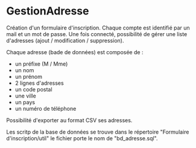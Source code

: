 # GestionAdresse

Création d'un formulaire d'inscription. Chaque compte est identifié par un mail et un mot de passe.
Une fois connecté, possibilité de gérer une liste d'adresses (ajout / modification / suppression).

Chaque adresse (bade de données) est composée de :
- un préfixe (M / Mme)
- un nom
- un prénom
- 2 lignes d'adresses
- un code postal
- une ville
- un pays
- un numéro de téléphone

Possibilité d'exporter au format CSV ses adresses.

Les scritp de la base de données se trouve dans le répertoire "Formulaire d'inscription/util" le fichier porte le nom de "bd_adresse.sql".
